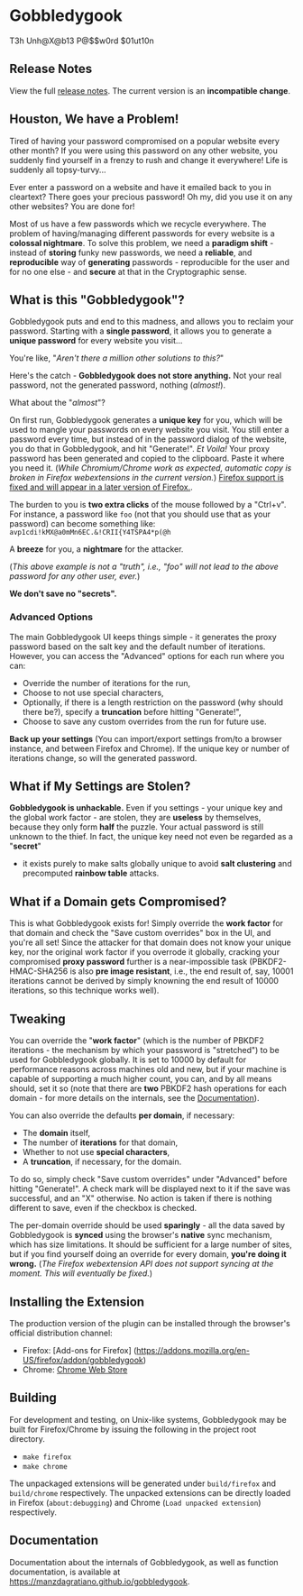 # Gobbledygook

T3h Unh@X@b13 P@$$w0rd $01ut10n

## Release Notes

View the full [release notes](https://manzdagratiano.github.io/gobbledygook/release.html). The current version is an **incompatible change**.

## Houston, We have a Problem!

Tired of having your password compromised on a popular website every
other month? If you were using this password on any other website, you
suddenly find yourself in a frenzy to rush and change it everywhere!
Life is suddenly all topsy-turvy...

Ever enter a password on a website and have it emailed back to you in
cleartext? There goes your precious password! Oh my, did you use it on
any other websites? You are done for!

Most of us have a few passwords which we recycle everywhere. The problem of
having/managing different passwords for every website is a **colossal
nightmare**. To solve this problem, we need a **paradigm shift** - instead
of **storing** funky new passwords, we need a **reliable**, and
**reproducible** way of **generating** passwords - reproducible for
the user and for no one else - and **secure** at that in the Cryptographic
sense.

## What is this "Gobbledygook"?

Gobbledygook puts and end to this madness, and allows you to reclaim your
password. Starting with a **single password**, it allows you to generate a
**unique password** for every website you visit...

You're like, "*Aren't there a million other solutions to this?*"

Here's the catch - **Gobbledygook does not store anything.** Not your real
password, not the generated password, nothing (*almost!*).

What about the "*almost*"?

On first run, Gobbledygook generates a **unique key** for you, which will be
used to mangle your passwords on every website you visit. You still enter a
password every time, but instead of in the password dialog of the website, you
do that in Gobbledygook, and hit "Generate!". *Et Voila!* Your proxy password
has been generated and copied to the clipboard. Paste it where you need it.
(*While Chromium/Chrome work as expected, automatic copy is broken in Firefox
webextensions in the current version.*)
[Firefox support is fixed and will appear in a later version of Firefox.](https://bugzilla.mozilla.org/show_bug.cgi?id=1197451).

The burden to you is **two extra clicks** of the mouse followed by a "Ctrl+v".
For instance, a password like `foo` (not that you should use that as your
password) can become something like:
`avp1cdi!kMX@a0mMn6EC.&!CRII{Y4TSPA4*p(@h`

A **breeze** for you, a **nightmare** for the attacker.

(*This above example is not a "truth", i.e., "foo" will not lead to the above
password for any other user, ever.*)

**We don't save no "secrets".**

### Advanced Options

The main Gobbledygook UI keeps things simple - it generates the proxy password
based on the salt key and the default number of iterations. However, you can
access the "Advanced" options for each run where you can:
- Override the number of iterations for the run,
- Choose to not use special characters,
- Optionally, if there is a length restriction on the password (why should
  there be?), specify a **truncation** before hitting "Generate!",
- Choose to save any custom overrides from the run for future use.

**Back up your settings** (You can import/export settings from/to a browser
instance, and between Firefox and Chrome). If the unique key or number of
iterations change, so will the generated password.

## What if My Settings are Stolen?

**Gobbledygook is unhackable.** Even if you settings - your unique key and the
global work factor - are stolen, they are **useless** by themselves, because
they only form **half** the puzzle. Your actual password is still unknown to
the thief. In fact, the unique key need not even be regarded as a "**secret**"
- it exists purely to make salts globally unique to avoid **salt clustering**
and precomputed **rainbow table** attacks.

## What if a Domain gets Compromised?

This is what Gobbledygook exists for! Simply override the **work factor**
for that domain and check the "Save custom overrides" box in the UI, and
you're all set! Since the attacker for that domain does not know your unique
key, nor the original work factor if you overrode it globally,
cracking your compromised **proxy password** further is a near-impossible
task (PBKDF2-HMAC-SHA256 is also **pre image resistant**, i.e., the end result
of, say, 10001 iterations cannot be derived by simply knowning the end result
of 10000 iterations, so this technique works well).

## Tweaking

You can override the "**work factor**" (which is the number of PBKDF2
iterations - the mechanism by which your password is "stretched") to be used
for Gobbledygook globally. It is set to 10000 by default for performance
reasons across machines old and new, but if your machine is capable of
supporting a much higher count, you can, and by all means should, set it so
(note that there are **two** PBKDF2 hash operations for each domain - for
more details on the internals, see the [Documentation](https://manzdagratiano.github.io/gobbledygook)).

You can also override the defaults **per domain**, if necessary:

- The **domain** itself,
- The number of **iterations** for that domain,
- Whether to not use **special characters**,
- A **truncation**, if necessary, for the domain.

To do so, simply check "Save custom overrides" under "Advanced" before hitting
"Generate!". A check mark will be displayed next to it if the save was
successful, and an "X" otherwise. No action is taken if there is nothing
different to save, even if the checkbox is checked.

The per-domain override should be used **sparingly** - all the data saved by
Gobbledygook is **synced** using the browser's **native** sync mechanism,
which has size limitations. It should be sufficient for a large number of
sites, but if you find yourself doing an override for every domain, **you're
doing it wrong.** (*The Firefox webextension API does not support syncing at the
moment. This will eventually be fixed.*)

## Installing the Extension

The production version of the plugin can be installed through the browser's
official distribution channel:

- Firefox: [Add-ons for Firefox] (https://addons.mozilla.org/en-US/firefox/addon/gobbledygook)
- Chrome: [Chrome Web Store](https://chrome.google.com/webstore/detail/gobbledygook/dolcdnkkojbooecjddceiojblpbohkgd?hl=en&gl=US)

## Building

For development and testing, on Unix-like systems, Gobbledygook may be
built for Firefox/Chrome by issuing the following in the project root
directory.

- `make firefox`
- `make chrome`

The unpackaged extensions will be generated under `build/firefox` and
`build/chrome` respectively. The unpacked extensions can be directly loaded in
Firefox (`about:debugging`) and Chrome (`Load unpacked extension`) respectively.

## Documentation

Documentation about the internals of Gobbledygook, as well as function
documentation, is available at
<https://manzdagratiano.github.io/gobbledygook>.
